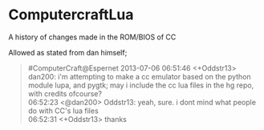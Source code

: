 ComputercraftLua
================

A history of changes made in the ROM/BIOS of CC


Allowed as stated from dan himself;

>#ComputerCraft@Espernet 2013-07-06
>06:51:46 <+Oddstr13> dan200: i'm attempting to make a cc emulator based on the python module lupa, and pygtk; 
>                      may i include the cc lua files in the hg repo, with credits ofcourse? <br />
>06:52:23 <@dan200> Oddstr13: yeah, sure. i dont mind what people do with CC's lua files<br />
>06:52:31 <+Oddstr13> thanks
